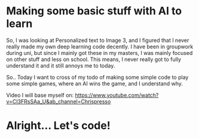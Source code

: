 # Making some basic stuff with AI to learn

So, I was looking at Personalized text to Image 3, and I figured that I never really made my own deep learning code decently. I have been in groupwork during uni, but since I mainly got these in my masters, I was mainly focused on other stuff and less on school. This means, I never really got to fully understand it and it still annoys me to today. 

So.. Today I want to cross of my todo of making some simple code to play some simple games, where an AI wins the game, and I understand why.

Video I will base myself on: https://www.youtube.com/watch?v=CI3FRsSAa_U&ab_channel=Chrispresso

# Alright... Let's code!